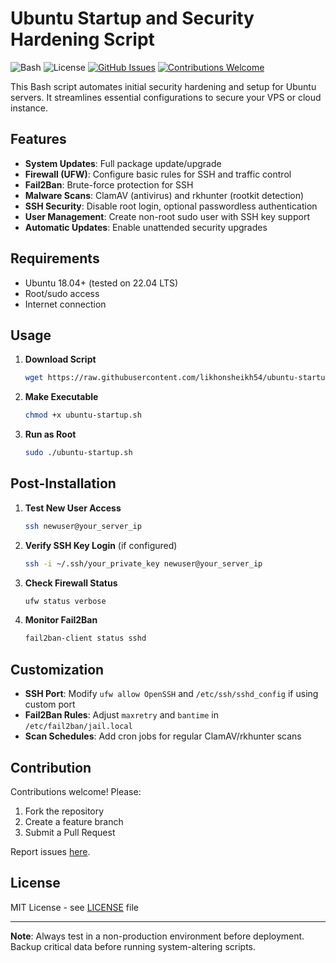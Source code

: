 # Ubuntu Startup and Security Hardening Script

![Bash](https://img.shields.io/badge/Language-Bash-blue) ![License](https://img.shields.io/badge/License-MIT-green) [![GitHub Issues](https://img.shields.io/github/issues/likhonsheikh54/ubuntu-startup)](https://github.com/likhonsheikh54/ubuntu-startup/issues) [![Contributions Welcome](https://img.shields.io/badge/Contributions-Welcome-brightgreen)](https://github.com/likhonsheikh54/ubuntu-startup/pulls)

This Bash script automates initial security hardening and setup for Ubuntu servers. It streamlines essential configurations to secure your VPS or cloud instance.

## Features

- **System Updates**: Full package update/upgrade
- **Firewall (UFW)**: Configure basic rules for SSH and traffic control
- **Fail2Ban**: Brute-force protection for SSH
- **Malware Scans**: ClamAV (antivirus) and rkhunter (rootkit detection)
- **SSH Security**: Disable root login, optional passwordless authentication
- **User Management**: Create non-root sudo user with SSH key support
- **Automatic Updates**: Enable unattended security upgrades

## Requirements

- Ubuntu 18.04+ (tested on 22.04 LTS)
- Root/sudo access
- Internet connection

## Usage

1. **Download Script**
   ```bash
   wget https://raw.githubusercontent.com/likhonsheikh54/ubuntu-startup/main/ubuntu-startup.sh
   ```

2. **Make Executable**
   ```bash
   chmod +x ubuntu-startup.sh
   ```

3. **Run as Root**
   ```bash
   sudo ./ubuntu-startup.sh
   ```

## Post-Installation

1. **Test New User Access**
   ```bash
   ssh newuser@your_server_ip
   ```

2. **Verify SSH Key Login** (if configured)
   ```bash
   ssh -i ~/.ssh/your_private_key newuser@your_server_ip
   ```

3. **Check Firewall Status**
   ```bash
   ufw status verbose
   ```

4. **Monitor Fail2Ban**
   ```bash
   fail2ban-client status sshd
   ```

## Customization

- **SSH Port**: Modify `ufw allow OpenSSH` and `/etc/ssh/sshd_config` if using custom port
- **Fail2Ban Rules**: Adjust `maxretry` and `bantime` in `/etc/fail2ban/jail.local`
- **Scan Schedules**: Add cron jobs for regular ClamAV/rkhunter scans

## Contribution

Contributions welcome! Please:
1. Fork the repository
2. Create a feature branch
3. Submit a Pull Request

Report issues [here](https://github.com/likhonsheikh54/ubuntu-startup/issues).

## License

MIT License - see [LICENSE](LICENSE) file

---

**Note**: Always test in a non-production environment before deployment. Backup critical data before running system-altering scripts.
